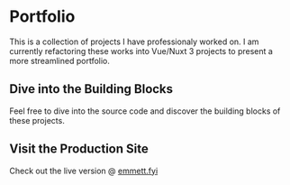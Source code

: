 # Portfolio
This is a collection of projects I have professionaly worked on. I am currently refactoring these works into Vue/Nuxt 3 projects to present a more streamlined portfolio. 

## Dive into the Building Blocks
Feel free to dive into the source code and discover the building blocks of these projects.

## Visit the Production Site
Check out the live version @ [emmett.fyi](https://www.emmett.fyi)